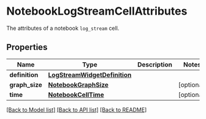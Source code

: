 # NotebookLogStreamCellAttributes

The attributes of a notebook `log_stream` cell.

## Properties
Name | Type | Description | Notes
------------ | ------------- | ------------- | -------------
**definition** | [**LogStreamWidgetDefinition**](LogStreamWidgetDefinition.md) |  | 
**graph_size** | [**NotebookGraphSize**](NotebookGraphSize.md) |  | [optional] 
**time** | [**NotebookCellTime**](NotebookCellTime.md) |  | [optional] 

[[Back to Model list]](README.md#documentation-for-models) [[Back to API list]](README.md#documentation-for-api-endpoints) [[Back to README]](README.md)


